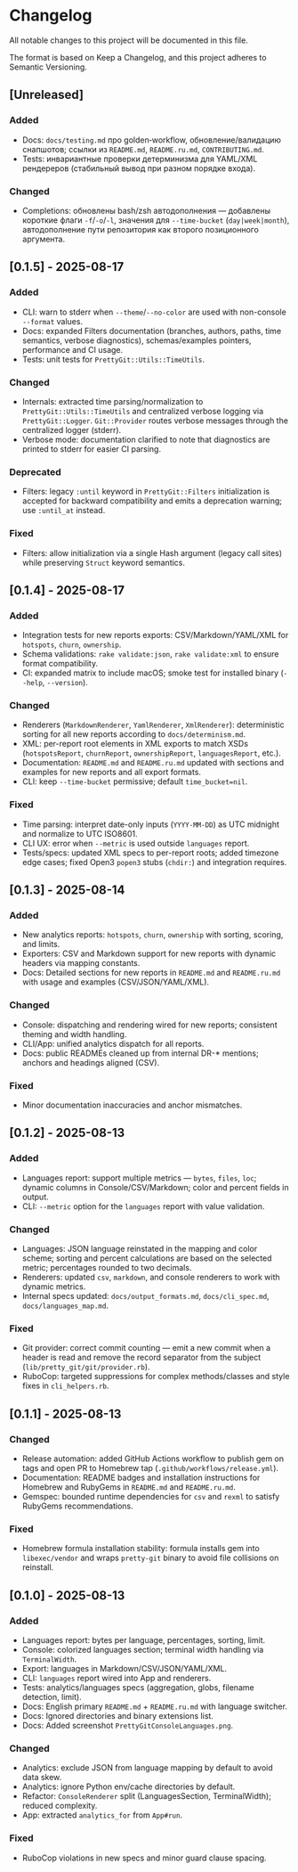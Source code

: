 # Changelog

All notable changes to this project will be documented in this file.

The format is based on Keep a Changelog, and this project adheres to Semantic Versioning.

## [Unreleased]
### Added
- Docs: `docs/testing.md` про golden‑workflow, обновление/валидацию снапшотов; ссылки из `README.md`, `README.ru.md`, `CONTRIBUTING.md`.
- Tests: инвариантные проверки детерминизма для YAML/XML рендереров (стабильный вывод при разном порядке входа).

### Changed
- Completions: обновлены bash/zsh автодополнения — добавлены короткие флаги `-f`/`-o`/`-l`, значения для `--time-bucket` (`day|week|month`), автодополнение пути репозитория как второго позиционного аргумента.

## [0.1.5] - 2025-08-17
### Added
- CLI: warn to stderr when `--theme`/`--no-color` are used with non-console `--format` values.
- Docs: expanded Filters documentation (branches, authors, paths, time semantics, verbose diagnostics), schemas/examples pointers, performance and CI usage.
- Tests: unit tests for `PrettyGit::Utils::TimeUtils`.

### Changed
- Internals: extracted time parsing/normalization to `PrettyGit::Utils::TimeUtils` and centralized verbose logging via `PrettyGit::Logger`. `Git::Provider` routes verbose messages through the centralized logger (stderr).
- Verbose mode: documentation clarified to note that diagnostics are printed to stderr for easier CI parsing.

### Deprecated
- Filters: legacy `:until` keyword in `PrettyGit::Filters` initialization is accepted for backward compatibility and emits a deprecation warning; use `:until_at` instead.

### Fixed
- Filters: allow initialization via a single Hash argument (legacy call sites) while preserving `Struct` keyword semantics.

## [0.1.4] - 2025-08-17
### Added
- Integration tests for new reports exports: CSV/Markdown/YAML/XML for `hotspots`, `churn`, `ownership`.
- Schema validations: `rake validate:json`, `rake validate:xml` to ensure format compatibility.
- CI: expanded matrix to include macOS; smoke test for installed binary (`--help`, `--version`).

### Changed
- Renderers (`MarkdownRenderer`, `YamlRenderer`, `XmlRenderer`): deterministic sorting for all new reports according to `docs/determinism.md`.
- XML: per-report root elements in XML exports to match XSDs (`hotspotsReport`, `churnReport`, `ownershipReport`, `languagesReport`, etc.).
- Documentation: `README.md` and `README.ru.md` updated with sections and examples for new reports and all export formats.
- CLI: keep `--time-bucket` permissive; default `time_bucket=nil`.

### Fixed
- Time parsing: interpret date-only inputs (`YYYY-MM-DD`) as UTC midnight and normalize to UTC ISO8601.
- CLI UX: error when `--metric` is used outside `languages` report.
- Tests/specs: updated XML specs to per-report roots; added timezone edge cases; fixed Open3 `popen3` stubs (`chdir:`) and integration requires.


## [0.1.3] - 2025-08-14
### Added
- New analytics reports: `hotspots`, `churn`, `ownership` with sorting, scoring, and limits.
- Exporters: CSV and Markdown support for new reports with dynamic headers via mapping constants.
- Docs: Detailed sections for new reports in `README.md` and `README.ru.md` with usage and examples (CSV/JSON/YAML/XML).

### Changed
- Console: dispatching and rendering wired for new reports; consistent theming and width handling.
- CLI/App: unified analytics dispatch for all reports.
- Docs: public READMEs cleaned up from internal DR-* mentions; anchors and headings aligned (CSV).

### Fixed
- Minor documentation inaccuracies and anchor mismatches.


## [0.1.2] - 2025-08-13
### Added
- Languages report: support multiple metrics — `bytes`, `files`, `loc`; dynamic columns in Console/CSV/Markdown; color and percent fields in output.
- CLI: `--metric` option for the `languages` report with value validation.

### Changed
- Languages: JSON language reinstated in the mapping and color scheme; sorting and percent calculations are based on the selected metric; percentages rounded to two decimals.
- Renderers: updated `csv`, `markdown`, and console renderers to work with dynamic metrics.
- Internal specs updated: `docs/output_formats.md`, `docs/cli_spec.md`, `docs/languages_map.md`.

### Fixed
- Git provider: correct commit counting — emit a new commit when a header is read and remove the record separator from the subject (`lib/pretty_git/git/provider.rb`).
- RuboCop: targeted suppressions for complex methods/classes and style fixes in `cli_helpers.rb`.

## [0.1.1] - 2025-08-13
### Changed
- Release automation: added GitHub Actions workflow to publish gem on tags and open PR to Homebrew tap (`.github/workflows/release.yml`).
- Documentation: README badges and installation instructions for Homebrew and RubyGems in `README.md` and `README.ru.md`.
- Gemspec: bounded runtime dependencies for `csv` and `rexml` to satisfy RubyGems recommendations.

### Fixed
- Homebrew formula installation stability: formula installs gem into `libexec/vendor` and wraps `pretty-git` binary to avoid file collisions on reinstall.

## [0.1.0] - 2025-08-13
### Added
- Languages report: bytes per language, percentages, sorting, limit.
- Console: colorized languages section; terminal width handling via `TerminalWidth`.
- Export: languages in Markdown/CSV/JSON/YAML/XML.
- CLI: `languages` report wired into App and renderers.
- Tests: analytics/languages specs (aggregation, globs, filename detection, limit).
- Docs: English primary `README.md` + `README.ru.md` with language switcher.
- Docs: Ignored directories and binary extensions list.
- Docs: Added screenshot `PrettyGitConsoleLanguages.png`.

### Changed
- Analytics: exclude JSON from language mapping by default to avoid data skew.
- Analytics: ignore Python env/cache directories by default.
- Refactor: `ConsoleRenderer` split (LanguagesSection, TerminalWidth); reduced complexity.
- App: extracted `analytics_for` from `App#run`.

### Fixed
- RuboCop violations in new specs and minor guard clause spacing.
